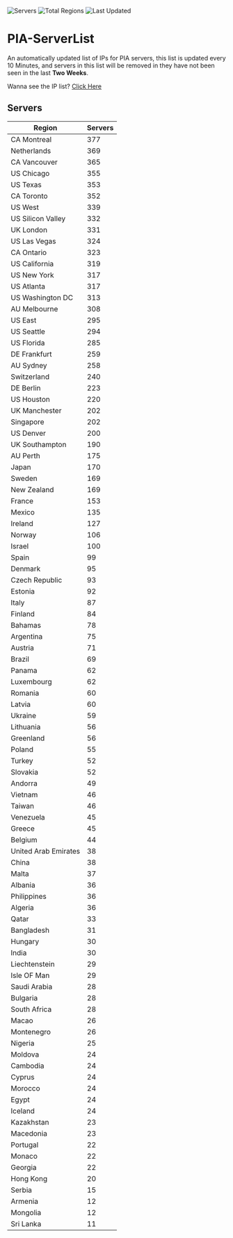 ![Servers](https://img.shields.io/badge/Servers-12,148-darkgreen)
![Total Regions](https://img.shields.io/badge/Total_Regions-97-darkgreen)
![Last Updated](https://img.shields.io/badge/Last_Updated-April_29_2024_12:40_EDT-darkgreen)

# PIA-ServerList
An automatically updated list of IPs for PIA servers, this list is updated every 10 Minutes, and servers in this list will be removed in they have not been seen in the last **Two Weeks**.

Wanna see the IP list? [Click Here](./servers.json)

## Servers
| Region               | Servers |
|----------------------|---------|
| CA Montreal | 377 |
| Netherlands | 369 |
| CA Vancouver | 365 |
| US Chicago | 355 |
| US Texas | 353 |
| CA Toronto | 352 |
| US West | 339 |
| US Silicon Valley | 332 |
| UK London | 331 |
| US Las Vegas | 324 |
| CA Ontario | 323 |
| US California | 319 |
| US New York | 317 |
| US Atlanta | 317 |
| US Washington DC | 313 |
| AU Melbourne | 308 |
| US East | 295 |
| US Seattle | 294 |
| US Florida | 285 |
| DE Frankfurt | 259 |
| AU Sydney | 258 |
| Switzerland | 240 |
| DE Berlin | 223 |
| US Houston | 220 |
| UK Manchester | 202 |
| Singapore | 202 |
| US Denver | 200 |
| UK Southampton | 190 |
| AU Perth | 175 |
| Japan | 170 |
| Sweden | 169 |
| New Zealand | 169 |
| France | 153 |
| Mexico | 135 |
| Ireland | 127 |
| Norway | 106 |
| Israel | 100 |
| Spain | 99 |
| Denmark | 95 |
| Czech Republic | 93 |
| Estonia | 92 |
| Italy | 87 |
| Finland | 84 |
| Bahamas | 78 |
| Argentina | 75 |
| Austria | 71 |
| Brazil | 69 |
| Panama | 62 |
| Luxembourg | 62 |
| Romania | 60 |
| Latvia | 60 |
| Ukraine | 59 |
| Lithuania | 56 |
| Greenland | 56 |
| Poland | 55 |
| Turkey | 52 |
| Slovakia | 52 |
| Andorra | 49 |
| Vietnam | 46 |
| Taiwan | 46 |
| Venezuela | 45 |
| Greece | 45 |
| Belgium | 44 |
| United Arab Emirates | 38 |
| China | 38 |
| Malta | 37 |
| Albania | 36 |
| Philippines | 36 |
| Algeria | 36 |
| Qatar | 33 |
| Bangladesh | 31 |
| Hungary | 30 |
| India | 30 |
| Liechtenstein | 29 |
| Isle OF Man | 29 |
| Saudi Arabia | 28 |
| Bulgaria | 28 |
| South Africa | 28 |
| Macao | 26 |
| Montenegro | 26 |
| Nigeria | 25 |
| Moldova | 24 |
| Cambodia | 24 |
| Cyprus | 24 |
| Morocco | 24 |
| Egypt | 24 |
| Iceland | 24 |
| Kazakhstan | 23 |
| Macedonia | 23 |
| Portugal | 22 |
| Monaco | 22 |
| Georgia | 22 |
| Hong Kong | 20 |
| Serbia | 15 |
| Armenia | 12 |
| Mongolia | 12 |
| Sri Lanka | 11 |